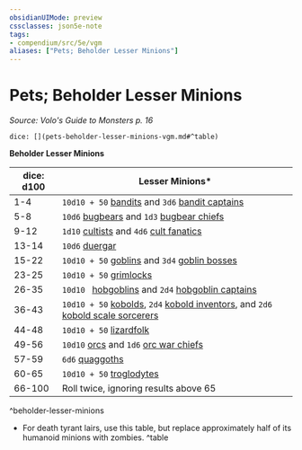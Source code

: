 ```yaml
---
obsidianUIMode: preview
cssclasses: json5e-note
tags:
- compendium/src/5e/vgm
aliases: ["Pets; Beholder Lesser Minions"]
---
```

# Pets; Beholder Lesser Minions
*Source: Volo's Guide to Monsters p. 16* 

`dice: [](pets-beholder-lesser-minions-vgm.md#^table)`

**Beholder Lesser Minions**

| dice: d100 | Lesser Minions* |
|------------|-----------------|
| 1-4 | `10d10 + 50` [bandits](compendium/bestiary/humanoid/bandit.md) and `3d6` [bandit captains](compendium/bestiary/humanoid/bandit-captain.md) |
| 5-8 | `10d6` [bugbears](compendium/bestiary/humanoid/bugbear.md) and `1d3` [bugbear chiefs](compendium/bestiary/humanoid/bugbear-chief.md) |
| 9-12 | `1d10` [cultists](compendium/bestiary/humanoid/cultist.md) and `4d6` [cult fanatics](compendium/bestiary/humanoid/cult-fanatic.md) |
| 13-14 | `10d6` [duergar](compendium/bestiary/humanoid/duergar.md) |
| 15-22 | `10d10 + 50` [goblins](compendium/bestiary/humanoid/goblin.md) and `3d4` [goblin bosses](compendium/bestiary/humanoid/goblin-boss.md) |
| 23-25 | `10d10 + 50` [grimlocks](compendium/bestiary/humanoid/grimlock.md) |
| 26-35 | `10d10 ` [hobgoblins](compendium/bestiary/humanoid/hobgoblin.md) and `2d4` [hobgoblin captains](compendium/bestiary/humanoid/hobgoblin-captain.md) |
| 36-43 | `10d10 + 50` [kobolds](compendium/bestiary/humanoid/kobold.md), `2d4` [kobold inventors](compendium/bestiary/humanoid/kobold-inventor-mpmm.md), and `2d6` [kobold scale sorcerers](compendium/bestiary/humanoid/kobold-scale-sorcerer-mpmm.md) |
| 44-48 | `10d10 + 50` [lizardfolk](compendium/bestiary/humanoid/lizardfolk.md) |
| 49-56 | `10d10` [orcs](compendium/bestiary/humanoid/orc.md) and `1d6` [orc war chiefs](compendium/bestiary/humanoid/orc-war-chief.md) |
| 57-59 | `6d6` [quaggoths](compendium/bestiary/humanoid/quaggoth.md) |
| 60-65 | `10d10 + 50` [troglodytes](compendium/bestiary/humanoid/troglodyte.md) |
| 66-100 | Roll twice, ignoring results above 65 |
^beholder-lesser-minions

* For death tyrant lairs, use this table, but replace approximately half of its humanoid minions with zombies.
^table